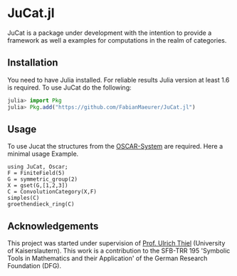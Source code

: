 # JuCat.jl

JuCat is a package under development with the intention to provide a framework as well a examples for computations in the realm of categories.

## Installation

You need to have Julia installed. For reliable results Julia version at least 1.6 is required. To use JuCat
do the following:

```julia
julia> import Pkg
julia> Pkg.add("https://github.com/FabianMaeurer/JuCat.jl")
```

## Usage

To use Jucat the structures from the [OSCAR-System](https://github.com/oscar-system/Oscar.jl) are required. Here a minimal usage Example.

```@repl
using JuCat, Oscar;
F = FiniteField(5)
G = symmetric_group(2)
X = gset(G,[1,2,3])
C = ConvolutionCategory(X,F)
simples(C)
groethendieck_ring(C)
```

## Acknowledgements

This project was started under supervision of [Prof. Ulrich Thiel](https://ulthiel.com/math/)  (University of Kaiserslautern). This work is a
contribution to the SFB-TRR 195 'Symbolic Tools in Mathematics and their
Application' of the German Research Foundation (DFG).
